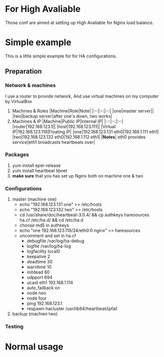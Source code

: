 # For High Avaliable
Those conf are aimed at setting up High Avaliable for Nginx load balance.

# Simple example
This is a little simple example for for HA configurations.
## Preparation
### Network & machines
I use a router to provide network,
And use virtual machines on my computer by VirtualBox
1. Machines & Roles
|Machine|Role|Note|
|:-:|:-:|:-:|
|one|master server||
|two|backup server|after one's down, two works|
2. Machines & IP
|Machine|Public IP|Internal IP|
|:-:|:-:|:-:|
|router|192.168.123.1||
|host|192.168.123.111||
|Virtual IP|192.168.123.119|Floating IP|
|one|192.168.123.131 eth0|192.168.1.111 eth1|
|two|192.168.123.132 eth0|192.168.1.112 eth1|
|**Notes**| eth0 provides service|eth1 broadcasts heartbeats over|
### Packages
1. yum install epel-release
2. yum install heartbeat libnet
3. **make sure** that you has set up Nginx both on machine one & two
### Configurations
1. master (machine one)
	- echo "192.168.123.131 one" >> /etc/hosts
	- echo "192.168.123.132 two" >> /etc/hosts
	- cd /usr/share/doc/heartbeat-3.0.4/ && cp authkeys haresources ha.cf /etc/ha.d/ && cd /etc/ha.d
	- choose md5 in authkeys
	- echo "one 192.168.123.119/24/eth0:0 nginx" >> haresources
	- uncomment and set in ha.cf
		- debugfile /var/log/ha-debug
		- logfile	/var/log/ha-log
		- logfacility	local0
		- keepalive 2
		- deadtime 30
		- warntime 10
		- initdead 60
		- udpport	694
		- ucast eth1 192.168.1.114
		- auto_failback on
		- node	neo
		- node	four
		- ping 192.168.123.1
		- respawn hacluster /usr/lib64/heartbeat/ipfail
2. backup (machien two)

### Testing

# Normal usage
